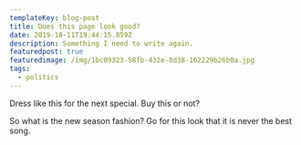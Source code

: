 ```yaml
---
templateKey: blog-post
title: Does this page look good?
date: 2019-10-11T19:44:15.859Z
description: Something I need to write again.
featuredpost: true
featuredimage: /img/1bc09323-58fb-432e-8d38-162229b26b0a.jpg
tags:
  - politics
---
```

Dress like this for the next special.  Buy this or not?



So what is the new season fashion?  Go for this look that it is never the best song.

